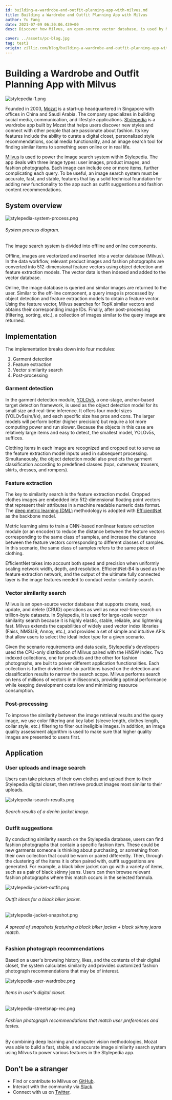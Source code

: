 ```yaml
---
id: building-a-wardrobe-and-outfit-planning-app-with-milvus.md
title: Building a Wardrobe and Outfit Planning App with Milvus
author: Yu Fang
date: 2021-07-09 06:30:06.439+00
desc: Discover how Milvus, an open-source vector database, is used by Mozat to power a fashion app that offers personalized style recommendations and an image search system.

cover: ../assets/pc-blog.jpg
tag: test1
origin: zilliz.com/blog/building-a-wardrobe-and-outfit-planning-app-with-milvus
---
```


# Building a Wardrobe and Outfit Planning App with Milvus

![stylepedia-1.png](https://zilliz-cms.s3.us-west-2.amazonaws.com/stylepedia_1_5f239a8d48.png)

Founded in 2003, [Mozat](http://www.mozat.com/home) is a start-up headquartered in Singapore with offices in China and Saudi Arabia. The company specializes in building social media, communication, and lifestyle applications. [Stylepedia](https://stylepedia.com/) is a wardrobe app built by Mozat that helps users discover new styles and connect with other people that are passionate about fashion. Its key features include the ability to curate a digital closet, personalized style recommendations, social media functionality, and an image search tool for finding similar items to something seen online or in real life.

[Milvus](https://milvus.io) is used to power the image search system within Stylepedia. The app deals with three image types: user images, product images, and fashion photographs. Each image can include one or more items, further complicating each query. To be useful, an image search system must be accurate, fast, and stable, features that lay a solid technical foundation for adding new functionality to the app such as outfit suggestions and fashion content recommendations.

## System overview

![stylepedia-system-process.png](https://zilliz-cms.s3.us-west-2.amazonaws.com/stylepedia_system_process_8e7e2ab3e4.png)

###### _System process diagram._

The image search system is divided into offline and online components.

Offline, images are vectorized and inserted into a vector database (Milvus). In the data workflow, relevant product images and fashion photographs are converted into 512-dimensional feature vectors using object detection and feature extraction models. The vector data is then indexed and added to the vector database.

Online, the image database is queried and similar images are returned to the user. Similar to the off-line component, a query image is processed by object detection and feature extraction models to obtain a feature vector. Using the feature vector, Milvus searches for TopK similar vectors and obtains their corresponding image IDs. Finally, after post-processing (filtering, sorting, etc.), a collection of images similar to the query image are returned.

## Implementation

The implementation breaks down into four modules:

1. Garment detection
2. Feature extraction
3. Vector similarity search
4. Post-processing

### Garment detection

In the garment detection module, [YOLOv5](https://pytorch.org/hub/ultralytics_yolov5/), a one-stage, anchor-based target detection framework, is used as the object detection model for its small size and real-time inference. It offers four model sizes (YOLOv5s/m/l/x), and each specific size has pros and cons. The larger models will perform better (higher precision) but require a lot more computing power and run slower. Because the objects in this case are relatively large items and easy to detect, the smallest model, YOLOv5s, suffices.

Clothing items in each image are recognized and cropped out to serve as the feature extraction model inputs used in subsequent processing. Simultaneously, the object detection model also predicts the garment classification according to predefined classes (tops, outerwear, trousers, skirts, dresses, and rompers).

### Feature extraction

The key to similarity search is the feature extraction model. Cropped clothes images are embedded into 512-dimensional floating point vectors that represent their attributes in a machine readable numeric data format. The [deep metric learning (DML)](https://github.com/kdhht2334/Survey_of_Deep_Metric_Learning) methodology is adopted with [EfficientNet](https://arxiv.org/abs/1905.11946) as the backbone model.

Metric learning aims to train a CNN-based nonlinear feature extraction module (or an encoder) to reduce the distance between the feature vectors corresponding to the same class of samples, and increase the distance between the feature vectors corresponding to different classes of samples. In this scenario, the same class of samples refers to the same piece of clothing.

EfficientNet takes into account both speed and precision when uniformly scaling network width, depth, and resolution. EfficientNet-B4 is used as the feature extraction network, and the output of the ultimate fully connected layer is the image features needed to conduct vector similarity search.

### Vector similarity search

Milvus is an open-source vector database that supports create, read, update, and delete (CRUD) operations as well as near real-time search on trillion-byte datasets. In Stylepedia, it is used for large-scale vector similarity search because it is highly elastic, stable, reliable, and lightening fast. Milvus extends the capabilities of widely used vector index libraries (Faiss, NMSLIB, Annoy, etc.), and provides a set of simple and intuitive APIs that allow users to select the ideal index type for a given scenario.

Given the scenario requirements and data scale, Stylepedia's developers used the CPU-only distribution of Milvus paired with the HNSW index. Two indexed collections, one for products and the other for fashion photographs, are built to power different application functionalities. Each collection is further divided into six partitions based on the detection and classification results to narrow the search scope. Milvus performs search on tens of millions of vectors in milliseconds, providing optimal performance while keeping development costs low and minimizing resource consumption.

### Post-processing

To improve the similarity between the image retrieval results and the query image, we use color filtering and key label (sleeve length, clothes length, collar style, etc.) filtering to filter out ineligible images. In addition, an image quality assessment algorithm is used to make sure that higher quality images are presented to users first.

## Application

### User uploads and image search

Users can take pictures of their own clothes and upload them to their Stylepedia digital closet, then retrieve product images most similar to their uploads.

![stylepedia-search-results.png](https://zilliz-cms.s3.us-west-2.amazonaws.com/stylepedia_search_results_0568e20dc0.png)

###### _Search results of a denim jacket image._

### Outfit suggestions

By conducting similarity search on the Stylepedia database, users can find fashion photographs that contain a specific fashion item. These could be new garments someone is thinking about purchasing, or something from their own collection that could be worn or paired differently. Then, through the clustering of the items it is often paired with, outfit suggestions are generated. For example, a black biker jacket can go with a variety of items, such as a pair of black skinny jeans. Users can then browse relevant fashion photographs where this match occurs in the selected formula.

![stylepedia-jacket-outfit.png](https://zilliz-cms.s3.us-west-2.amazonaws.com/stylepedia_jacket_outfit_e84914da9e.png)

###### _Outfit ideas for a black biker jacket._

![stylepedia-jacket-snapshot.png](https://zilliz-cms.s3.us-west-2.amazonaws.com/stylepedia_jacket_snapshot_25f53cc09b.png)

###### _A spread of snapshots featuring a black biker jacket + black skinny jeans match._

### Fashion photograph recommendations

Based on a user's browsing history, likes, and the contents of their digital closet, the system calculates similarity and provides customized fashion photograph recommendations that may be of interest.

![stylepedia-user-wardrobe.png](https://zilliz-cms.s3.us-west-2.amazonaws.com/stylepedia_user_wardrobe_6770c856b9.png)

###### _Items in user's digital closet._

![stylepedia-streetsnap-rec.png](https://zilliz-cms.s3.us-west-2.amazonaws.com/stylepedia_streetsnap_rec_901601a34d.png)

###### _Fashion photograph recommendations that match user preferences and tastes._

By combining deep learning and computer vision methodologies, Mozat was able to build a fast, stable, and accurate image similarity search system using Milvus to power various features in the Stylepedia app.

## Don't be a stranger

- Find or contribute to Milvus on [GitHub](https://github.com/milvus-io/milvus/).
- Interact with the community via [Slack](https://join.slack.com/t/milvusio/shared_invite/zt-e0u4qu3k-bI2GDNys3ZqX1YCJ9OM~GQ).
- Connect with us on [Twitter](https://twitter.com/milvusio).
